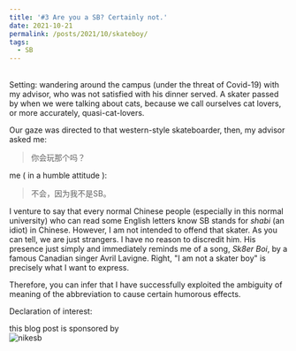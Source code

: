 ```yaml
---
title: '#3 Are you a SB? Certainly not.'
date: 2021-10-21
permalink: /posts/2021/10/skateboy/
tags:
  - SB
---
```


<br>
Setting: wandering around the campus (under the threat of Covid-19) with my advisor, who was not satisfied with his dinner served. A skater passed by when we were talking about cats, because we call ourselves cat lovers, or more accurately, quasi-cat-lovers.

Our gaze was directed to that western-style skateboarder, then, my advisor asked me:
>你会玩那个吗？

me ( in a humble attitude ):
>不会，因为我不是SB。

I venture to say that every normal Chinese people (especially in this normal university) who can read some English letters know SB stands for *shabi* (an idiot) in Chinese. However, I am not intended to offend that skater. As you can tell, we are just strangers. I have no reason to discredit him. His presence just simply and immediately reminds me of a song, *Sk8er Boi*, by a famous Canadian singer Avril Lavigne. Right, "I am not a skater boy" is precisely what I want to express. 

Therefore, you can infer that I have successfully exploited the ambiguity of meaning of the abbreviation to cause certain humorous effects.

Declaration of interest: 

this blog post is sponsored by <br>
![nikesb](https://hongjie-fu.github.io/files/posts/nikesb.jpg)
